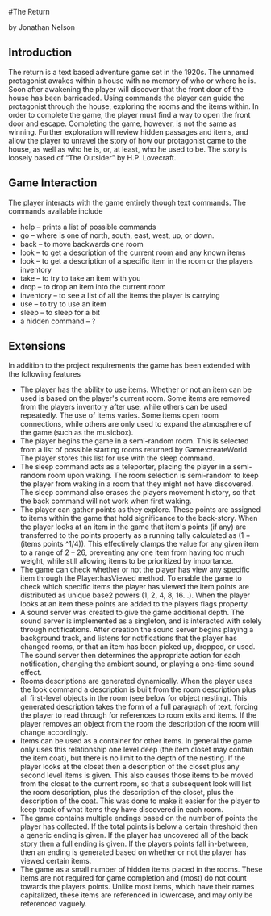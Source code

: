 #The Return

by Jonathan Nelson

## Introduction
The return is a text based adventure game set in the 1920s.  The unnamed protagonist awakes within a house with no memory of who or where he is.  Soon after awakening the player will discover that the front door of the house has been barricaded.  Using commands the player can guide the protagonist through the house, exploring the rooms and the items within.  In order to complete the game, the player must find a way to open the front door and escape.  Completing the game, however, is not the same as winning.  Further exploration will review hidden passages and items, and allow the player to unravel the story of how our protagonist came to the house, as well as who he is, or, at least, who he used to be.  The story is loosely based of “The Outsider” by H.P. Lovecraft.


## Game Interaction
The player interacts with the game entirely though text commands.  The commands available include
* help – prints a list of possible commands
* go <direction> –  where <direction> is one of north, south, east, west, up, or down.
* back – to move backwards one room
* look – to get a description of the current room and any known items
* look <item> – to get a description of a specific item in the room or the players inventory
* take <item> – to try to take an item with you
* drop <item> – to drop an item into the current room
* inventory – to see a list of all the items the player is carrying
* use <item> – to try to use an item
* sleep – to sleep for a bit
* a hidden command – ?

## Extensions
In addition to the project requirements the game has been extended with the following features
* The player has the ability to use items.  Whether or not an item can be used is based on the player's current room.  Some items are removed from the players inventory after use, while others can be used repeatedly.  The use of items varies.  Some items open room connections, while others are only used to expand the atmosphere of the game (such as the musicbox).
* The player begins the game in a semi-random room.  This is selected from a list of possible starting rooms returned by Game:createWorld.  The player stores this list for use with the sleep command.
* The sleep command acts as a teleporter, placing the player in a semi-random room upon waking.  The room selection is semi-random to keep the player from waking in a room that they might not have discovered.  The sleep command also erases the players movement history, so that the back command will not work when first waking.
* The player can gather points as they explore.  These points are assigned to items within the game that hold significance to the back-story.  When the player looks at an item in the game that item's points (if any) are transferred to the points property as a running tally calculated as (1 +  (items points ^1/4)).  This effectively clamps the value for any given item to a range of 2 – 26, preventing any one item from having too much weight, while still allowing items to be prioritized by importance.
* The game can check whether or not the player has view any specific item through the Player:hasViewed method.  To enable the game to check which specific items the player has viewed the item points are distributed as unique base2 powers (1, 2, 4, 8, 16...).   When the player looks at an item these points are added to the players flags property.  
* A sound server was created to give the game additional depth.  The sound server is implemented as a singleton, and is interacted with solely through notifications.  After creation the sound server begins playing a background track, and listens for notifications that the player has changed rooms, or that an item has been picked up, dropped, or used.  The sound server then determines the appropriate action for each notification, changing the ambient sound, or playing a one-time sound effect.
* Rooms descriptions are generated dynamically.  When the player uses the look command a description is built from the room description plus all first-level objects in the room (see below for object nesting).  This generated description takes the form of a full paragraph of text, forcing the player to read through for references to room exits and items.  If the player removes an object from the room the description of the room will change accordingly.
* Items can be used as a container for other items.  In general the game only uses this relationship one level deep (the item closet may contain the item coat), but there is no limit to the depth of the nesting.   If the player looks at the closet then a description of the closet plus any second level items is given.  This also causes those items to be moved from the closet to the current room, so that a subsequent look will list the room description, plus the description of the closet, plus the description of the coat.  This was done to make it easier for the player to keep track of what items they have discovered in each room.
* The game contains multiple endings based on the number of points the player has collected.  If the total points is below a certain threshold then a generic ending is given.  If the player has uncovered all of the back story then a full ending is given. If the players points fall in-between, then an ending is generated based on whether or not the player has viewed certain items.
* The game as a small number of hidden items placed in the rooms.  These items are not required for game completion and (most) do not count towards the players points.  Unlike most items, which have their names capitalized, these items are referenced in lowercase, and may only be referenced vaguely.

